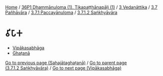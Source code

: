 
[Home](/) / [36P1 Dhammānuloma (1), Tikapaṭṭhānapāḷi (1)](../../../../../36P1.md) / [3 Vedanāttika](../../../../3.md) / [3.7 Pañhāvāra](../../../3.7.md) / [3.7.1 Paccayānuloma](../../3.7.1.md) / [3.7.1.2 Saṅkhyāvāra](../3.7.1.2.md)

# 𑀯𑀺𑀧𑀸𑀓

* [Vipākasabhāga](Vipaka/Vipakasabhaga.md)
* [Ghaṭanā](Vipaka/Ghatana.md)

[Go to previous page (Sahajātaghaṭanā)](Kamma/Sahajataghatana.md) / [Go to parent page (3.7.1.2 Saṅkhyāvāra)](../3.7.1.2.md) / [Go to next page (Vipākasabhāga)](Vipaka/Vipakasabhaga.md)


